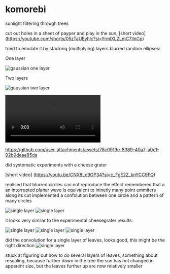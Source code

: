 # komorebi
sunlight filtering through trees

cut out holes in a sheet of payper and play in the sun,
[short video] (https://youtube.com/shorts/05zTaUEyhlc?si=YrmlXLZLmC7IlnCp)

tried to emulate it by stacking (multiplying) layers blurred random ellipses:

One layer

![gaussian one layer](generated/gaussian_1_layer.png "gaussian one layer")

Two layers

![gaussian two layer](generated/gaussian_2_layer.png "gaussian two layer")

![gaussian two layer](generated/gaussian_2_layer.webm.mov "gaussian two layer")



https://github.com/user-attachments/assets/78c0919e-8389-40a7-a0c1-92b9deae85da




did systematic experiments with a cheese grater

[short video] (https://youtu.be/CNX8Lc9OP34?si=c_FgE2Z_knYCC9FQ)

realised that blurred circles can not reproduce the effect
remembered that a an interrupted planar wave is equivalent to ininetly many point emmiters along its cut
implemented a confolution between one circle and a pattern of many circles

![single layer](generated/grater.png "grater")
![single layer](generated/sun.png "sun")

it looks very similar to the experimental cheesegrater results:

![single layer](generated/sun4.png "sun4")
![single layer](generated/sun8.png "sun8")
![single layer](generated/sun16.png "sun16")

did the convolution for a single layer of leaves, looks good, this might be the right direction
![single layer](generated/convolve_1_layer.png "single layer")

stuck at figuring out how to do several layers of leaves, something about rescaling, 
because further down in the tree the sun has not changed in apparent size, 
but the leaves further up are now relatively smaller
